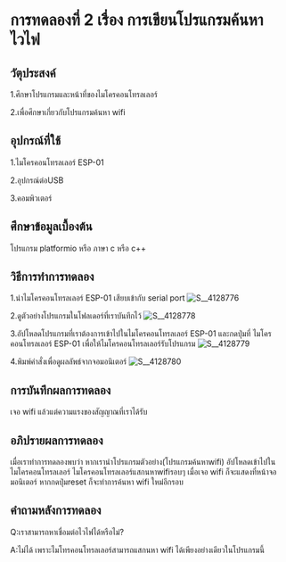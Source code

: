 # การทดลองที่ 2 เรื่อง การเขียนโปรแกรมค้นหาไวไฟ

## วัตุประสงค์ 
1.ศึกษาโปรแกรมและหน้าที่ของไมโครคอนโทรลเลอร์ 

2.เพื่อศึกษาเกี่ยวกับโปรแกรมค้นหา wifi  

## อุปกรณ์ที่ใช้ 
1.ไมโครคอนโทรลเลอร์ ESP-01 

2.อุปกรณ์ต่อUSB 

3.คอมพิวเตอร์ 

## ศึกษาข้อมูลเบื้องต้น 
โปรแกรม platformio หรือ ภาษา c หรือ c++ 

## วิธีการทำการทดลอง 
1.นำไมโครคอนโทรลเลอร์ ESP-01 เสียบเข้ากับ serial port
![S__4128776](https://user-images.githubusercontent.com/80879773/112290990-51de4f80-8cc2-11eb-987f-801ae18c5d37.jpg)

 
2.ดูตัวอย่างโปรแกรมในโฟลเดอร์ที่เราบันทึกไว้ 
![S__4128778](https://user-images.githubusercontent.com/80879773/112291020-57d43080-8cc2-11eb-925c-58e05059deac.jpg)

3.อัปโหลดโปรแกรมที่เราต้องการเข้าไปในไมโครคอนโทรลเลอร์ ESP-01 และกดปุ่มที่ ไมโครคอนโทรลเลอร์ ESP-01 เพื่อให้ไมโครคอนโทรลเลอร์รับโปรแกรม 
![S__4128779](https://user-images.githubusercontent.com/80879773/112291032-599df400-8cc2-11eb-8e7e-96fdf52f60c8.jpg)

4.พิมพ์คำสั่งเพื่อดูผลลัพธ์จากจอมอนิเตอร์
![S__4128780](https://user-images.githubusercontent.com/80879773/112291045-5b67b780-8cc2-11eb-9a7f-5440723fb56d.jpg)

## การบันทึกผลการทดลอง 
เจอ wifi แล้วแต่ความแรงของสัญญาณที่เราได้รับ

## อภิปรายผลการทดลอง 
เมื่อเราทำการทดลองพบว่า หากเรานำโปรแกรมตัวอย่าง(โปรแกรมค้นหาwifi) อัปโหลดเข้าไปในไมโครคอนโทรลเลอร์ ไมโครคอนโทรลเลอร์แสกนหาwifiรอบๆ เมื่อเจอ wifi ก็จะแสดงที่หน้าจอมอนิเตอร์ หากกดปุ่มreset ก็จะทำการค้นหา wifi ใหม่อีกรอบ

## คำถามหลังการทดลอง 
Q:เราสามารถหาเชื่อมต่อไวไฟได้หรือไม่?

A:ไม่ได้ เพราะไมโทรคอนโทรลเลอร์สามารถแสกนหา wifi ได้เพียงอย่างเดียวในโปรแกรมนี้
